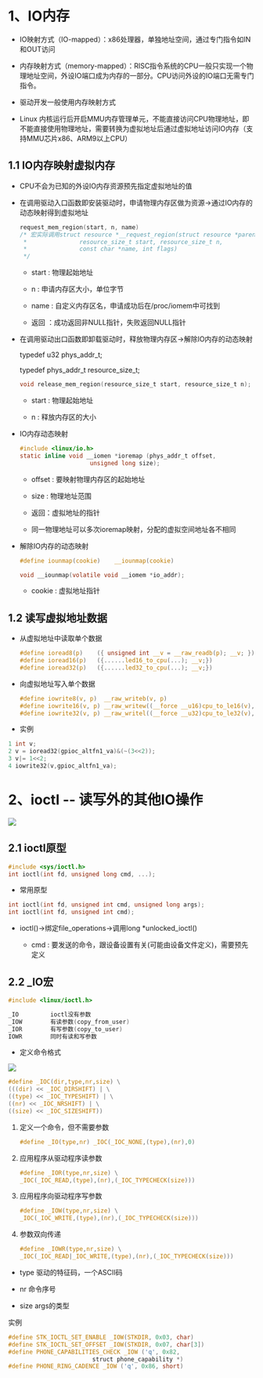 # 1、IO内存

- IO映射方式（IO-mapped）：x86处理器，单独地址空间，通过专门指令如IN和OUT访问

- 内存映射方式（memory-mapped）：RISC指令系统的CPU一般只实现一个物理地址空间，外设IO端口成为内存的一部分。CPU访问外设的IO端口无需专门指令。

- 驱动开发一般使用内存映射方式

- Linux 内核运行后开启MMU内存管理单元，不能直接访问CPU物理地址，即不能直接使用物理地址，需要转换为虚拟地址后通过虚拟地址访问IO内存（支持MMU芯片x86、ARM9以上CPU）

## 1.1 IO内存映射虚拟内存

- CPU不会为已知的外设IO内存资源预先指定虚拟地址的值

- 在调用驱动入口函数即安装驱动时，申请物理内存区做为资源->通过IO内存的动态映射得到虚拟地址
  
  ```c
  request_mem_region(start, n, name)    
  /* 宏实际调用struct resource *__request_region(struct resource *parent,
   *               resource_size_t start, resource_size_t n,
   *               const char *name, int flags)
   */
  ```
  
  - start : 物理起始地址
  
  - n : 申请内存区大小，单位字节
  
  - name : 自定义内存区名，申请成功后在/proc/iomem中可找到
  
  - 返回 ：成功返回非NULL指针，失败返回NULL指针

- 在调用驱动出口函数即卸载驱动时，释放物理内存区->解除IO内存的动态映射
  
  typedef   u32   phys_addr_t;
  
  typedef   phys_addr_t   resource_size_t;
  
  ```c
  void release_mem_region(resource_size_t start, resource_size_t n);
  ```
  
  - start : 物理起始地址
  
  - n : 释放内存区的大小

- IO内存动态映射
  
  ```c
  #include <linux/io.h>
  static inline void __iomen *ioremap (phys_addr_t offset, 
                      unsigned long size);
  ```
  
  - offset : 要映射物理内存区的起始地址
  
  - size : 物理地址范围
  
  - 返回：虚拟地址的指针
  
  - 同一物理地址可以多次ioremap映射，分配的虚拟空间地址各不相同

- 解除IO内存的动态映射
  
  ```c
  #define iounmap(cookie)    __iounmap(cookie)
  
  void __iounmap(volatile void __iomem *io_addr);
  ```
  
  - cookie : 虚拟地址指针

## 1.2 读写虚拟地址数据

- 从虚拟地址中读取单个数据
  
  ```c
  #define ioread8(p)    ({ unsigned int __v = __raw_readb(p); __v; })
  #define ioread16(p)   ({......led16_to_cpu(...); __v;})
  #define ioread32(p)   ({......led32_to_cpu(...); __v;})
  ```

- 向虚拟地址写入单个数据
  
  ```c
  #define iowrite8(v, p)  __raw_writeb(v, p)
  #define iowrite16(v, p) __raw_writew((__force __u16)cpu_to_le16(v), p)
  #define iowrite32(v, p) __raw_writel((__force __u32)cpu_to_le32(v), p)
  ```

- 实例

```c
1 int v;
2 v = ioread32(gpioc_altfn1_va)&(~(3<<2));
3 v|= 1<<2;
4 iowrite32(v,gpioc_altfn1_va);
```

# 2、ioctl -- 读写外的其他IO操作

![](F:\新员工实习报告\笔记\ioctl.png)

## 2.1 ioctl原型

```c
#include <sys/ioctl.h>
int ioctl(int fd, unsigned long cmd, ...);
```

- 常用原型

```c
int ioctl(int fd, unsigned int cmd, unsigned long args);
int ioctl(int fd, unsigned int cmd);
```

- ioctl()->绑定file_operations->调用long *unlocked_ioctl()
  
  - cmd : 要发送的命令，跟设备设置有关(可能由设备文件定义)，需要预先定义

## 2.2 _IO宏

```c
#include <linux/ioctl.h>

_IO         ioctl没有参数
_IOW        有读参数(copy_from_user)
_IOR        有写参数(copy_to_user)
IOWR        同时有读和写参数
```

- 定义命令格式

![](F:\新员工实习报告\笔记\ioctl的cmd参数_IO格式.png)

```c
#define _IOC(dir,type,nr,size) \
(((dir) << _IOC_DIRSHIFT) | \
((type) << _IOC_TYPESHIFT) | \
((nr) << _IOC_NRSHIFT) | \
((size) << _IOC_SIZESHIFT))
```

1. 定义一个命令，但不需要参数
   
   ```c
   #define _IO(type,nr) _IOC(_IOC_NONE,(type),(nr),0)
   ```

2. 应用程序从驱动程序读参数
   
   ```c
   #define _IOR(type,nr,size) \
   _IOC(_IOC_READ,(type),(nr),(_IOC_TYPECHECK(size)))
   ```

3. 应用程序向驱动程序写参数
   
   ```c
   #define _IOW(type,nr,size) \
   _IOC(_IOC_WRITE,(type),(nr),(_IOC_TYPECHECK(size)))
   ```

4. 参数双向传递
   
   ```c
   #define _IOWR(type,nr,size) \
   _IOC(_IOC_READ|_IOC_WRITE,(type),(nr),(_IOC_TYPECHECK(size)))
   ```
- type  驱动的特征码，一个ASCII码

- nr      命令序号

- size    args的类型

实例

```c
#define STK_IOCTL_SET_ENABLE _IOW(STKDIR, 0x03, char)
#define STK_IOCTL_SET_OFFSET _IOW(STKDIR, 0x07, char[3])
#define PHONE_CAPABILITIES_CHECK _IOW ('q', 0x82, 
                        struct phone_capability *)
#define PHONE_RING_CADENCE _IOW ('q', 0x86, short)
```
